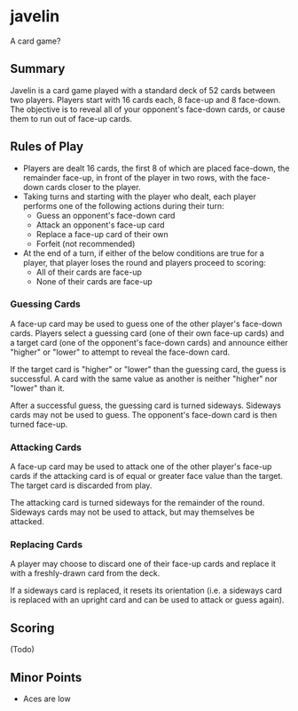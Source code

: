 # javelin
A card game?

## Summary

Javelin is a card game played with a standard deck of 52 cards between two
players. Players start with 16 cards each, 8 face-up and 8 face-down. The
objective is to reveal all of your opponent's face-down cards, or cause
them to run out of face-up cards.

## Rules of Play

* Players are dealt 16 cards, the first 8 of which are placed face-down, the
  remainder face-up, in front of the player in two rows, with the face-down
  cards closer to the player.
* Taking turns and starting with the player who dealt, each player performs
  one of the following actions during their turn:
    * Guess an opponent's face-down card
    * Attack an opponent's face-up card
    * Replace a face-up card of their own
    * Forfeit (not recommended)
* At the end of a turn, if either of the below conditions are true for a
  player, that player loses the round and players proceed to scoring:
    * All of their cards are face-up
    * None of their cards are face-up

### Guessing Cards
A face-up card may be used to guess one of the other player's face-down cards.
Players select a guessing card (one of their own face-up cards) and a target
card (one of the opponent's face-down cards) and announce either "higher" or
"lower" to attempt to reveal the face-down card.

If the target card is "higher" or "lower" than the guessing card, the guess
is successful. A card with the same value as another is neither "higher" nor
"lower" than it.

After a successful guess, the guessing card is turned sideways. Sideways cards
may not be used to guess. The opponent's face-down card is then turned face-up.

### Attacking Cards
A face-up card may be used to attack one of the other player's face-up cards if
the attacking card is of equal or greater face value than the target. The target
card is discarded from play.

The attacking card is turned sideways for the remainder of the round. Sideways
cards may not be used to attack, but may themselves be attacked.

### Replacing Cards
A player may choose to discard one of their face-up cards and replace it with
a freshly-drawn card from the deck.

If a sideways card is replaced, it resets its orientation (i.e. a sideways
card is replaced with an upright card and can be used to attack or guess again).

## Scoring
(Todo)

## Minor Points
* Aces are low
